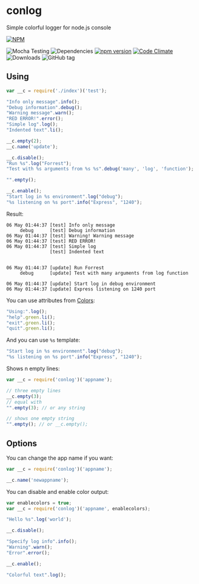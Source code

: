 # conlog
Simple colorful logger for node.js console

  [![NPM](https://nodei.co/npm/conlog.png?downloads=true&downloadRank=true&stars=true)](https://nodei.co/npm/conlog/)
  
  ![Mocha Testing](https://img.shields.io/badge/build-passing-brightgreen.svg)
  ![Dependencies](https://david-dm.org/lestad/conlog.svg)
  [![npm version](https://badge.fury.io/js/conlog.svg)](http://badge.fury.io/js/conlog)
  [![Code Climate](https://codeclimate.com/github/LestaD/conlog/badges/gpa.svg)](https://codeclimate.com/github/LestaD/conlog)
  ![Downloads](https://img.shields.io/github/downloads/lestad/conlog/latest/total.svg)
  ![GitHub tag](https://img.shields.io/github/tag/lestad/conlog.svg)
  
## Using

```javascript
var __c = require('./index')('test');

"Info only message".info();
"Debug information".debug();
"Warning message".warn();
"RED ERROR!".error();
"Simple log".log();
"Indented text".li();

__c.empty(2);
__c.name('update');

__c.disable();
"Run %s".log("Forrest");
"Test with %s arguments from %s %s".debug('many', 'log', 'function');

"".empty();

__c.enable();
"Start log in %s environment".log("debug");
"%s listening on %s port".info("Express", "1240");


```

Result:
```
06 May 01:44:37 [test] Info only message
     debug      [test] Debug information
06 May 01:44:37 [test] Warning! Warning message
06 May 01:44:37 [test] RED ERROR!
06 May 01:44:37 [test] Simple log
                [test] Indented text


06 May 01:44:37 [update] Run Forrest
     debug      [update] Test with many arguments from log function

06 May 01:44:37 [update] Start log in debug environment
06 May 01:44:37 [update] Express listening on 1240 port
```

You can use attributes from [Colors](https://www.npmjs.com/package/colors):
```javascript
"Using:".log();
"help".green.li();
"exit".green.li();
"quit".green.li();
```

And you can use `%s` template:
```javascript
"Start log in %s environment".log("debug");
"%s listening on %s port".info("Express", "1240");
```

Shows n empty lines:
```javascript
var __c = require('conlog')('appname');

// three empty lines
__c.empty(3);
// equal with
"".empty(3); // or any string

// shows one empty string
"".empty(); // or __c.empty();

```

## Options

You can change the app name if you want:
```javascript
var __c = require('conlog')('appname');

__c.name('newappname');
```

You can disable and enable color output:
```javascript
var enablecolors = true;
var __c = require('conlog')('appname', enablecolors);

"Hello %s".log('world');

__c.disable();

"Specify log info".info();
"Warning".warn();
"Error".error();

__c.enable();

"Colorful text".log();
```


